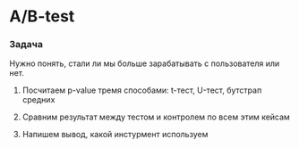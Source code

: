# A/B-test
### Задача  
Нужно понять, стали ли мы больше зарабатывать с пользователя или нет.  

1. Посчитаем p-value тремя способами: t-тест, U-тест, бутстрап средних  

2. Сравним результат между тестом и контролем по всем этим кейсам

3. Напишем вывод, какой инстурмент используем
